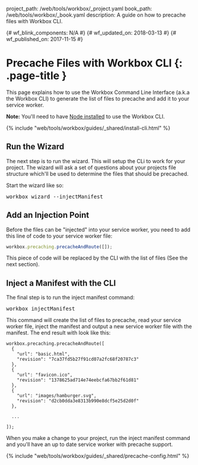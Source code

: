 project_path: /web/tools/workbox/_project.yaml
book_path: /web/tools/workbox/_book.yaml
description: A guide on how to precache files with Workbox CLI.

{# wf_blink_components: N/A #}
{# wf_updated_on: 2018-03-13 #}
{# wf_published_on: 2017-11-15 #}

# Precache Files with Workbox CLI {: .page-title }

This page explains how to use the Workbox Command Line Interface (a.k.a the
Workbox CLI) to generate the list of files to precache and add it to your
service worker.

<aside class="note"><b>Note:</b> You'll need to have
<a href="https://nodejs.org/en/download/">Node installed</a> to use the
Workbox CLI.</aside>

{% include "web/tools/workbox/guides/_shared/install-cli.html" %}

## Run the Wizard

The next step is to run the wizard. This will setup the CLi to work for your
project. The wizard will ask a set of questions about your projects file
structure which'll be used to determine the files that should be precached.

Start the wizard like so:

<pre class="devsite-terminal">
workbox wizard --injectManifest
</pre>

## Add an Injection Point

Before the files can be "injected" into your service worker, you need to add
this line of code to your service worker file:

```javascript
workbox.precaching.precacheAndRoute([]);
```

This piece of code will be replaced by the CLI with the list of files (See
the next section).

## Inject a Manifest with the CLI

The final step is to run the inject manifest command:

<pre class="devsite-terminal">
workbox injectManifest
</pre>

This command will create the list of files to precache, read your service
worker file, inject the manifest and output a new service worker file
with the manifest. The end result with look like this:

<pre class="prettyprint lang-javascript"><code>workbox.precaching.precacheAndRoute([
  {
    "url": "basic.html",
    "revision": "7ca37fd5b27f91cd07a2fc68f20787c3"
  },
  {
    "url": "favicon.ico",
    "revision": "1378625ad714e74eebcfa67bb2f61d81"
  },
  {
    "url": "images/hamburger.svg",
    "revision": "d2cb0dda3e8313b990e8dcf5e25d2d0f"
  },

  ...

]);</code></pre>

When you make a change to your project, run the inject manifest command
and you'll have an up to date service worker with precache support.

{% include "web/tools/workbox/guides/_shared/precache-config.html" %}
